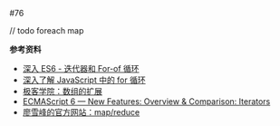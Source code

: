 #76

// todo
foreach map

**参考资料**
- [深入 ES6 - 迭代器和 For-of 循环](http://braavos.me/blog/2015/09/19/iterators-and-the-for-of-loop/)
- [深入了解 JavaScript 中的 for 循环](https://zhuanlan.zhihu.com/p/23812134)
- [极客学院：数组的扩展](http://wiki.jikexueyuan.com/project/es6/array.html)
- [ECMAScript 6 — New Features: Overview & Comparison: Iterators](http://es6-features.org/#IteratorForOfOperator)
- [廖雪峰的官方网站：map/reduce](http://www.liaoxuefeng.com/wiki/001434446689867b27157e896e74d51a89c25cc8b43bdb3000/001435119854495d29b9b3d7028477a96ed74db95032675000)